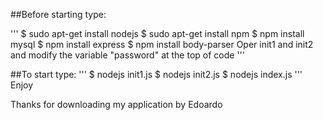##Before starting type:

'''
$ sudo apt-get install nodejs
$ sudo apt-get install npm
$ npm install mysql
$ npm install express
$ npm install body-parser
Oper init1 and init2 and modify the variable "password" at the top of code
'''

##To start type:
'''
$ nodejs init1.js
$ nodejs init2.js
$ nodejs index.js
'''
Enjoy

Thanks for downloading my application by Edoardo


